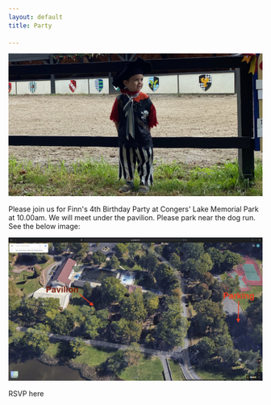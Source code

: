 ```yaml
---
layout: default
title: Party

--- 
```


![image](pirate.jpeg)


Please join us for Finn's 4th Birthday Party at Congers' Lake Memorial Park at 10.00am. We will meet under the pavilion. Please park near the dog run. See the below image: 

![image](pavilion.jpeg) 





RSVP here


